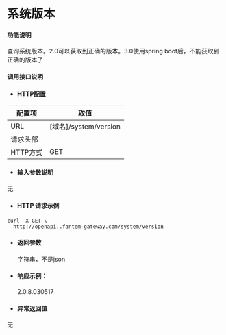 # 系统版本

#### 功能说明
查询系统版本。2.0可以获取到正确的版本。3.0使用spring boot后，不能获取到正确的版本了
#### 调用接口说明

* #### HTTP配置

| 配置项 | 取值 |
| --- | --- |
| URL | \[域名\]/system/version |
| 请求头部 |  |
| HTTP方式 | GET |

* #### 输入参数说明

无

* #### HTTP 请求示例

```
curl -X GET \
  http://openapi..fantem-gateway.com/system/version 
```

* #### 返回参数

  字符串，不是json

* #### 响应示例：

  2.0.8.030517

* #### 异常返回值
无



